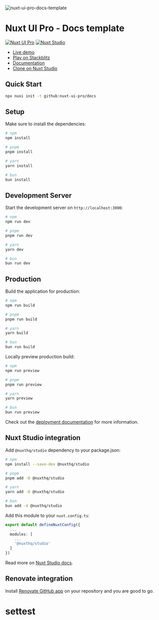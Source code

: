 ![nuxt-ui-pro-docs-template](https://github.com/nuxt-ui-pro/docs/assets/904724/67fc15a7-92f6-4566-95b9-fe099012473c)

# Nuxt UI Pro - Docs template

[![Nuxt UI Pro](https://img.shields.io/badge/Made%20with-Nuxt%20UI%20Pro-00DC82?logo=nuxt.js&labelColor=020420)](https://ui.nuxt.com/pro)
[![Nuxt Studio](https://img.shields.io/badge/Open%20in%20Nuxt%20Studio-18181B?&logo=nuxt.js&logoColor=3BB5EC)](https://nuxt.studio/themes/docs)

- [Live demo](https://nuxt-ui-pro-template-docs.vercel.app/)
- [Play on Stackblitz](https://stackblitz.com/github/nuxt-ui-pro/docs)
- [Documentation](https://ui.nuxt.com/pro/guide)
- [Clone on Nuxt Studio](https://nuxt.studio/themes/docs)

## Quick Start

```bash [Terminal]
npx nuxi init -t github:nuxt-ui-pro/docs
```

## Setup

Make sure to install the dependencies:

```bash
# npm
npm install

# pnpm
pnpm install

# yarn
yarn install

# bun
bun install
```

## Development Server

Start the development server on `http://localhost:3000`:

```bash
# npm
npm run dev

# pnpm
pnpm run dev

# yarn
yarn dev

# bun
bun run dev
```

## Production

Build the application for production:

```bash
# npm
npm run build

# pnpm
pnpm run build

# yarn
yarn build

# bun
bun run build
```

Locally preview production build:

```bash
# npm
npm run preview

# pnpm
pnpm run preview

# yarn
yarn preview

# bun
bun run preview
```

Check out the [deployment documentation](https://nuxt.com/docs/getting-started/deployment) for more information.

## Nuxt Studio integration

Add `@nuxthq/studio` dependency to your package.json:

```bash
# npm
npm install --save-dev @nuxthq/studio

# pnpm
pnpm add -D @nuxthq/studio

# yarn
yarn add -D @nuxthq/studio

# bun
bun add -d @nuxthq/studio
```

Add this module to your `nuxt.config.ts`:

```ts
export default defineNuxtConfig({
  ...
  modules: [
    ...
    '@nuxthq/studio'
  ]
})
```

Read more on [Nuxt Studio docs](https://nuxt.studio/docs/projects/setup).

## Renovate integration

Install [Renovate GitHub app](https://github.com/apps/renovate/installations/select_target) on your repository and you are good to go.
# settest
